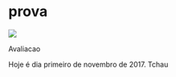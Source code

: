 # prova

[<img src="https://travis-ci.org/MSSDavid/prova.svg">](https://travis-ci.org/MSSDavid/prova)

Avaliacao



Hoje é dia primeiro de novembro de 2017. Tchau